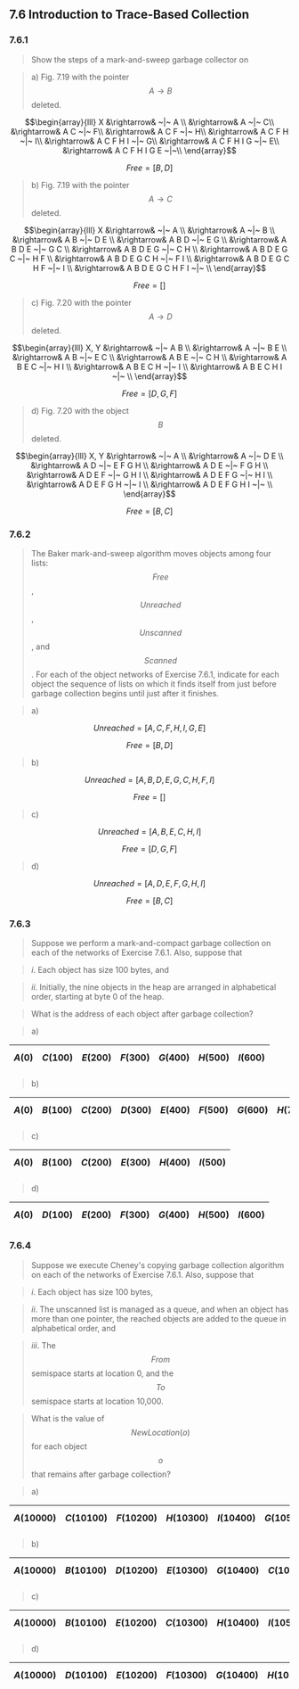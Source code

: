 ## 7.6 Introduction to Trace-Based Collection

### 7.6.1

> Show the steps of a mark-and-sweep garbage collector on

> a) Fig. 7.19 with the pointer $$A \rightarrow B$$ deleted.

$$\begin{array}{lll}
X &\rightarrow& ~|~ A \\
&\rightarrow& A ~|~ C\\
&\rightarrow& A C ~|~ F\\
&\rightarrow& A C F ~|~ H\\
&\rightarrow& A C F H ~|~ I\\
&\rightarrow& A C F H I ~|~ G\\
&\rightarrow& A C F H I G ~|~ E\\
&\rightarrow& A C F H I G E ~|~\\
\end{array}$$

$$Free = [B, D]$$

> b) Fig. 7.19 with the pointer $$A \rightarrow C$$ deleted.

$$\begin{array}{lll}
X &\rightarrow& ~|~ A \\
&\rightarrow& A ~|~ B \\
&\rightarrow& A B ~|~ D E \\
&\rightarrow& A B D ~|~ E G \\
&\rightarrow& A B D E ~|~ G C \\
&\rightarrow& A B D E G ~|~ C H \\
&\rightarrow& A B D E G C ~|~ H F \\
&\rightarrow& A B D E G C H ~|~ F I \\
&\rightarrow& A B D E G C H F ~|~ I \\
&\rightarrow& A B D E G C H F I ~|~ \\
\end{array}$$

$$Free = []$$

> c) Fig. 7.20 with the pointer $$A \rightarrow D$$ deleted.

$$\begin{array}{lll}
X, Y &\rightarrow& ~|~ A B \\
&\rightarrow& A ~|~ B E \\
&\rightarrow& A B ~|~ E C \\
&\rightarrow& A B E ~|~ C H \\
&\rightarrow& A B E C ~|~ H I \\
&\rightarrow& A B E C H ~|~ I \\
&\rightarrow& A B E C H I ~|~ \\
\end{array}$$

$$Free = [D, G, F]$$

> d) Fig. 7.20 with the object $$B$$ deleted.

$$\begin{array}{lll}
X, Y &\rightarrow& ~|~ A \\
&\rightarrow& A ~|~ D E \\
&\rightarrow& A D ~|~ E F G H \\
&\rightarrow& A D E ~|~ F G H \\
&\rightarrow& A D E F ~|~ G H I \\
&\rightarrow& A D E F G ~|~ H I \\
&\rightarrow& A D E F G H ~|~ I \\
&\rightarrow& A D E F G H I ~|~ \\
\end{array}$$

$$Free = [B, C]$$

### 7.6.2

> The Baker mark-and-sweep algorithm moves objects among four lists: $$Free$$, $$Unreached$$, $$Unscanned$$, and $$Scanned$$. For each of the object networks of Exercise 7.6.1, indicate for each object the sequence of lists on which it finds itself from just before garbage collection begins until just after it finishes.

> a)

$$Unreached = [A, C, F, H, I, G, E]$$

$$Free = [B, D]$$

> b)

$$Unreached = [A, B, D, E, G, C, H, F, I]$$

$$Free = []$$

> c)

$$Unreached = [A, B, E, C, H, I]$$

$$Free = [D, G, F]$$

> d)

$$Unreached = [A, D, E, F, G, H, I]$$

$$Free = [B, C]$$

### 7.6.3

> Suppose we perform a mark-and-compact garbage collection on each of the networks of Exercise 7.6.1. Also, suppose that

> _i_. Each object has size 100 bytes, and

> _ii_. Initially, the nine objects in the heap are arranged in alphabetical order, starting at byte 0 of the heap.

> What is the address of each object after garbage collection?

> a)

| $$A(0)$$ | $$C(100)$$ | $$E(200)$$ | $$F(300)$$ | $$G(400)$$ | $$H(500)$$ | $$I(600)$$ |
|:-|:-|:-|:-|:-|:-|:-|

> b)

| $$A(0)$$ | $$B(100)$$ | $$C(200)$$ | $$D(300)$$ | $$E(400)$$ | $$F(500)$$ | $$G(600)$$ | $$H(700)$$ | $$I(800)$$ |
|:-|:-|:-|:-|:-|:-|:-|:-|:-|

> c)

| $$A(0)$$ | $$B(100)$$ | $$C(200)$$ | $$E(300)$$ | $$H(400)$$ | $$I(500)$$ |
|:-|:-|:-|:-|:-|:-|

> d)

| $$A(0)$$ | $$D(100)$$ | $$E(200)$$ | $$F(300)$$ | $$G(400)$$ | $$H(500)$$ | $$I(600)$$ |
|:-|:-|:-|:-|:-|:-|:-|

### 7.6.4

> Suppose we execute Cheney's copying garbage collection algorithm on each of the networks of Exercise 7.6.1. Also, suppose that

> _i_. Each object has size 100 bytes,

> _ii_. The unscanned list is managed as a queue, and when an object has more than one pointer, the reached objects are added to the queue in alphabetical order, and

> _iii_. The $$From$$ semispace starts at location 0, and the $$To$$ semispace starts at location 10,000.

> What is the value of $$NewLocation(o)$$ for each object $$o$$ that remains after garbage collection?

> a)

| $$A(10000)$$ | $$C(10100)$$ | $$F(10200)$$ | $$H(10300)$$ | $$I(10400)$$ | $$G(10500)$$ | $$E(10600)$$ |
|:-|:-|:-|:-|:-|:-|:-|

> b)

| $$A(10000)$$ | $$B(10100)$$ | $$D(10200)$$ | $$E(10300)$$ | $$G(10400)$$ | $$C(10500)$$ | $$H(10600)$$ | $$F(10700)$$ | $$I(10800)$$ |
|:-|:-|:-|:-|:-|:-|:-|:-|:-|

> c)

| $$A(10000)$$ | $$B(10100)$$ | $$E(10200)$$ | $$C(10300)$$ | $$H(10400)$$ | $$I(10500)$$ |
|:-|:-|:-|:-|:-|:-|

> d)

| $$A(10000)$$ | $$D(10100)$$ | $$E(10200)$$ | $$F(10300)$$ | $$G(10400)$$ | $$H(10500)$$ | $$I(10600)$$ |
|:-|:-|:-|:-|:-|:-|:-|
